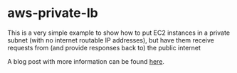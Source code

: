 # aws-private-lb

This is a very simple example to show how to put EC2 instances in a private subnet (with no internet routable IP addresses), but have them receive requests from (and provide responses back to) the public internet

A blog post with more information can be found [here](https://www.edrandall.uk/posts/aws-private-lb/).
